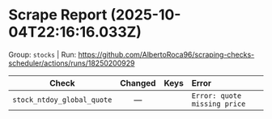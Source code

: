 # Scrape Report (2025-10-04T22:16:16.033Z)

Group: `stocks`  |  Run: https://github.com/AlbertoRoca96/scraping-checks-scheduler/actions/runs/18250200929

| Check | Changed | Keys | Error |
|---|:---:|:--|:--|
| `stock_ntdoy_global_quote` | — |  | `Error: quote missing price` |
